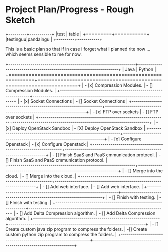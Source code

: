 Project Plan/Progress - Rough Sketch
=====================



+---------+-----------+
|test     | table     |
+=========+===========+
|testinguu|pandaingu  |
+---------+-----------+




This is a basic plan so that if in case i forget what I planned rite now ... which seems sensible to me for now.


+---------------------------------------------------------------+--------------------------------------------------------------------+
|                           Java                                |                                Python                              |
+===============================================================+====================================================================+
|               - [x] Compression Modules.                      |                       - [] Compression Modules.                    |
+---------------------------------------------------------------+--------------------------------------------------------------------+
|               - [x] Socket Connections                        |                   - [] Socket Connections                          |
+---------------------------------------------------------------+--------------------------------------------------------------------+
|               - [x] FTP over sockets                          |                     - [] FTP over sockets                          |
+---------------------------------------------------------------+--------------------------------------------------------------------+
|               - [x] Deploy OpenStack Sandbox                  |      - [X] Deploy OpenStack Sandbox                                |
+---------------------------------------------------------------+--------------------------------------------------------------------+
|               - [x] Configure Openstack                       |           - [x] Configure Openstack                                |
+---------------------------------------------------------------+--------------------------------------------------------------------+
|        - [] Finish SaaS and PaaS cmmunication protocol.       |        - [] Finish SaaS and PaaS cmmunication protocol.            |   
+---------------------------------------------------------------+--------------------------------------------------------------------+
|               - [] Merge into the cloud.                      |        - [] Merge into the cloud.                                  |
+---------------------------------------------------------------+--------------------------------------------------------------------+
|              - [] Add web interface.                          |        - [] Add web interface.                                     |
+---------------------------------------------------------------+--------------------------------------------------------------------+
|                 - [] FInish with testing.                     |                     - [] FInish with testing.                      |
+---------------------------------------------------------------+--------------------------------------------------------------------+
|               - [] Add Delta Compression algorithm.           |              - [] Add Delta Compression algorithm.                 |
+---------------------------------------------------------------+--------------------------------------------------------------------+
|  - [] Create custom java zip program to compress the folders. |  -[] Create custom python zip program to compress the folders.     |
+---------------------------------------------------------------+--------------------------------------------------------------------+
